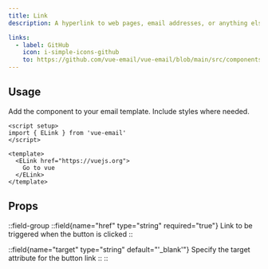 ```yaml
---
title: Link
description: A hyperlink to web pages, email addresses, or anything else a URL can address.

links:
  - label: GitHub
    icon: i-simple-icons-github
    to: https://github.com/vue-email/vue-email/blob/main/src/components/ELink.vue
---
```


## Usage
Add the component to your email template. Include styles where needed.

```vue
<script setup>
import { ELink } from 'vue-email'
</script>

<template>
  <ELink href="https://vuejs.org">
    Go to vue
  </ELink>
</template>
```

## Props

::field-group
  ::field{name="href" type="string" required="true"}
  Link to be triggered when the button is clicked
  ::

  ::field{name="target" type="string" default="'_blank'"}
  Specify the target attribute for the button link
  ::
::
